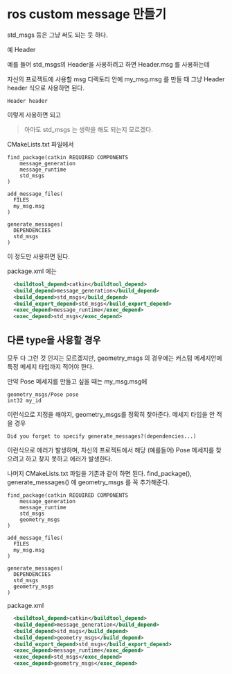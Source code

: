 # ros custom message 만들기
std_msgs 등은 그냥 써도 되는 듯 하다.

예 Header

예를 들어 std_msgs의 Header을 사용하려고 하면 Header.msg 를 사용하는데   

자신의 프로젝트에 사용할 msg 디렉토리 안에 my_msg.msg 를 만들 때 그냥 Header header 식으로 사용하면 된다.
```
Header header
```
이렇게 사용하면 되고   
> 아마도 std_msgs 는 생략을 해도 되는지 모르겠다.

CMakeLists.txt 파일에서 
```
find_package(catkin REQUIRED COMPONENTS
    message_generation
    message_runtime
    std_msgs
)

add_message_files(
  FILES
  my_msg.msg
)

generate_messages(
  DEPENDENCIES
  std_msgs
)
```
이 정도만 사용하면 된다. 

package.xml 에는 
```xml
  <buildtool_depend>catkin</buildtool_depend>
  <build_depend>message_generation</build_depend>
  <build_depend>std_msgs</build_depend>
  <build_export_depend>std_msgs</build_export_depend>
  <exec_depend>message_runtime</exec_depend>
  <exec_depend>std_msgs</exec_depend>
```


## 다른 type을 사용할 경우
모두 다 그런 것 인지는 모르겠지만, geometry_msgs 의 경우에는 커스텀 메세지안에 특정 메세지 타입까지 적어야 한다. 

만약 Pose 메세지를 만들고 싶을 때는 
my_msg.msg에 
```
geometry_msgs/Pose pose
int32 my_id
```

이런식으로 지정을 해야지, geometry_msgs를 정확히 찾아준다. 메세지 타입을 안 적을 경우   

```
Did you forget to specify generate_messages?(dependencies...) 
```
이런식으로 에러가 발생하며, 자신의 프로젝트에서 해당 (예를들어) Pose 메세지를 찾으려고 하고 찾지 못하고 에러가 발생한다.

나머지 CMakeLists.txt 파일을 기존과 같이 하면 된다.
find_package(), generate_messages() 에 geometry_msgs 를 꼭 추가해준다.

```
find_package(catkin REQUIRED COMPONENTS
    message_generation
    message_runtime
    std_msgs
    geometry_msgs
)

add_message_files(
  FILES
  my_msg.msg
)

generate_messages(
  DEPENDENCIES
  std_msgs
  geometry_msgs
)
```


package.xml
```xml
  <buildtool_depend>catkin</buildtool_depend>
  <build_depend>message_generation</build_depend>
  <build_depend>std_msgs</build_depend>
  <build_depend>geometry_msgs</build_depend>
  <build_export_depend>std_msgs</build_export_depend>
  <exec_depend>message_runtime</exec_depend>
  <exec_depend>std_msgs</exec_depend>
  <exec_depend>geometry_msgs</exec_depend>
```